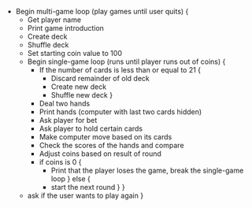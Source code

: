 - Begin multi-game loop (play games until user quits) {
  - Get player name
  - Print game introduction
  - Create deck
  - Shuffle deck
  - Set starting coin value to 100
  - Begin single-game loop (runs until player runs out of coins) {
    - If the number of cards is less than or equal to 21 {
      - Discard remainder of old deck
      - Create new deck
      - Shuffle new deck
    }
    - Deal two hands
    - Print hands (computer with last two cards hidden)
    - Ask player for bet
    - Ask player to hold certain cards
    - Make computer move based on its cards
    - Check the scores of the hands and compare
    - Adjust coins based on result of round
    - if coins is 0 {
      - Print that the player loses the game, break the single-game loop
    } else {
      - start the next round
    }
  }
  - ask if the user wants to play again
}
